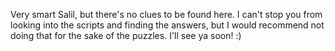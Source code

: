Very smart Salil, but there's no clues to be found here.
I can't stop you from looking into the scripts and finding the answers,
but I would recommend not doing that for the sake of the puzzles. 
I'll see ya soon! :)